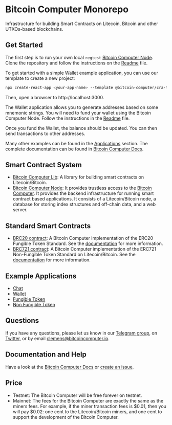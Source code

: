 # Bitcoin Computer Monorepo

Infrastructure for building Smart Contracts on Litecoin, Bitcoin and other UTXOs-based blockchains.

## Get Started

The first step is to run your own local `regtest` [Bitcoin Computer Node](https://github.com/bitcoin-computer/monorepo/tree/main/packages/node). Clone the repository and follow the instructions on the [Readme](https://github.com/bitcoin-computer/monorepo/tree/main/packages/node) file.

To get started with a simple Wallet example application, you can use our template to create a new project:

```bash
npx create-react-app <your-app-name> --template @bitcoin-computer/cra-template
```

Then, open a browser to http://localhost:3000.

The Wallet application allows you to generate addresses based on some mnemonic strings.
You will need to fund your wallet using the Bitcoin Computer Node. Follow the instructions in the [Readme](https://github.com/bitcoin-computer/monorepo/tree/main/packages/node) file.

Once you fund the Wallet, the balance should be updated. You can then send transactions to other addresses.

Many other examples can be found in the [Applications](#applications) section. The complete documentation can be found in [Bitcoin Computer Docs](https://bitcoin-computer.gitbook.io/docs/).

## Smart Contract System

* [Bitcoin Computer Lib](https://github.com/bitcoin-computer/monorepo/tree/main/packages/lib): A library for building smart contracts on Litecoin/Bitcoin.
* [Bitcoin Computer Node](https://github.com/bitcoin-computer/monorepo/tree/main/packages/node): It provides trustless access to the [Bitcoin Computer](https://github.com/bitcoin-computer/monorepo/tree/main/packages/lib). It provides the backend infrastructure for running smart contract based applications. It consists of a Litecoin/Bitcoin node, a database for storing index structures and off-chain data, and a web server.

## Standard Smart Contracts

* [BRC20 contract](https://github.com/bitcoin-computer/monorepo/tree/main/packages/BRC20): A Bitcoin Computer implementation of the ERC20 Fungible Token Standard. See the [documentation](https://docs.bitcoincomputer.io/advanced-examples/fungible-token/) for more information.
* [BRC721 contract](https://github.com/bitcoin-computer/monorepo/tree/main/packages/BRC721): A Bitcoin Computer implementation of the ERC721 Non-Fungible Token Standard on Litecoin/Bitcoin. See the [documentation](https://docs.bitcoincomputer.io/advanced-examples/non-fungible-token/) for more information.


## Example Applications

* [Chat](https://github.com/bitcoin-computer/monorepo/tree/main/packages/chat)
* [Wallet](https://github.com/bitcoin-computer/monorepo/tree/main/packages/wallet)
* [Fungible Token](https://github.com/bitcoin-computer/monorepo/tree/main/packages/fungible-token)
* [Non Fungible Token](https://github.com/bitcoin-computer/monorepo/tree/main/packages/non-fungible-token)


## Questions

If you have any questions, please let us know in our <a href="https://t.me/thebitcoincomputer">Telegram group</a>, on <a href="https://twitter.com/TheBitcoinToken">Twitter</a>, or by email clemens@bitcoincomputer.io.

## Documentation and Help

Have a look at the [Bitcoin Computer Docs](https://bitcoin-computer.gitbook.io/docs/) or [create an issue](https://github.com/bitcoin-computer/monorepo/issues).

## Price

* Testnet: The Bitcoin Computer will be free forever on testnet.
* Mainnet: The fees for the Bitcoin Computer are exactly the same as the miners fees. For example, if the miner transaction fees is $0.01, then you will pay $0.02: one cent to the Litecoin/Bitcoin miners, and one cent to support the development of the Bitcoin Computer.
